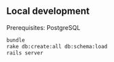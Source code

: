 ## Local development

Prerequisites: PostgreSQL

```sh
bundle
rake db:create:all db:schema:load
rails server
```
